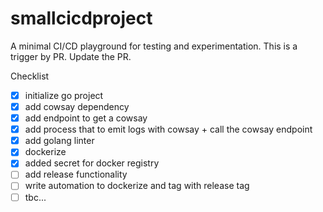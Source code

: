 # smallcicdproject

A minimal CI/CD playground for testing and experimentation. This is a trigger by PR. Update the PR.

Checklist
- [x] initialize go project
- [x] add cowsay dependency
- [x] add endpoint to get a cowsay
- [x] add process that to emit logs with cowsay + call the cowsay endpoint
- [x] add golang linter
- [x] dockerize
- [x] added secret for docker registry
- [ ] add release functionality
- [ ] write automation to dockerize and tag with release tag
- [ ] tbc...

